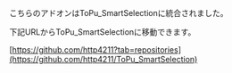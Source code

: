 こちらのアドオンはToPu_SmartSelectionに統合されました。

下記URLからToPu_SmartSelectionに移動できます。

[https://github.com/http4211?tab=repositories](https://github.com/http4211/ToPu_SmartSelection)

